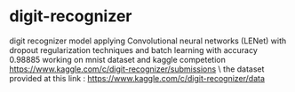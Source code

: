 # digit-recognizer
digit recognizer model applying Convolutional neural networks (LENet) with dropout regularization techniques and batch learning with accuracy 0.98885 working on mnist dataset and kaggle competetion https://www.kaggle.com/c/digit-recognizer/submissions 
\\
the dataset provided at this link : https://www.kaggle.com/c/digit-recognizer/data

